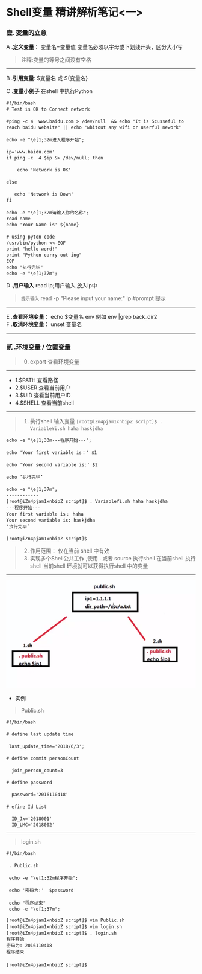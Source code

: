 Shell变量 精讲解析笔记<一>
=====
### 壹. 变量的立意
A .**定义变量**： 变量名=变量值 变量名必须以字母或下划线开头，区分大小写 
> 注释:变量的等号之间没有空格  
----
B .**引用变量**: $变量名 或 ${变量名} 

C .**变量小例子** 在shell 中执行Python
``` shell
#!/bin/bash
# Test is OK to Connect network

#ping -c 4  www.baidu.com > /dev/null  && echo "It is Scusseful to reach baidu website" || echo "whitout any wifi or userful nework"

echo -e "\e[1;32m进入程序开始";

ip='www.baidu.com'
if ping -c  4 $ip &> /dev/null; then

    echo 'Network is OK'

else

   echo 'Network is Down'
fi

echo -e "\e[1;32m请输入你的名称";
read name
echo 'Your Name is' ${name}

# using pyton code
/usr/bin/python <<-EOF
print "hello word!"
print "Python carry out ing"
EOF
echo "执行完毕"
echo -e "\e[1;37m";
```
D .**用户输入** read ip;用户输入 放入ip中
> `提示输入` read -p "Please input your name:" ip   #prompt 提示  
----
E .**查看环境变量**： echo $变量名 env 例如 env |grep back_dir2  
F .**取消环境变量**： unset 变量名
>
---
### 贰 .环境变量 / 位置变量
> 0. export 查看环境变量
---
 * 1.$PATH  查看路径
 * 2.$USER  查看当前用户
 * 3.$UID   查看当前用户ID
 * 4.$SHELL 查看当前shell
---
> 1. 执行shell 输入变量 `[root@iZn4pjam1xnbipZ script]$ . VariableYi.sh haha haskjdha` 
``` shell
echo -e "\e[1;33m---程序开始---";

echo 'Your first variable is：' $1

echo 'Your second variable is:' $2

echo ‘执行完毕’

echo -e "\e[1;37m";
------------
[root@iZn4pjam1xnbipZ script]$ . VariableYi.sh haha haskjdha
---程序开始---
Your first variable is： haha
Your second variable is: haskjdha
‘执行完毕’

[root@iZn4pjam1xnbipZ script]$ 
```
> 2. 作用范围： 仅在当前 shell 中有效 
> 3. 实现多个Shell公共工作 ,使用 . 或者 source 执行shell 在当前shell 执行shell  当前shell 环境就可以获得执行shell 中的变量
----
![Pulic shell](/Image/publicsh.png)
* 实例
> Public.sh
``` shell
#!/bin/bash

# define last update time

 last_update_time='2018/6/3';

# define commit personCount

  join_person_count=3

# define password 

  password='2016110418'

# efine Id List

  ID_Jx='2018001'
  ID_LMC='2018002'
```
----
> login.sh
``` shell
#!/bin/bash

 . Public.sh

 echo -e "\e[1;32m程序开始";

 echo '密码为:'  $password

 echo "程序结束"
 echo -e "\e[1;37m";
``` 
``` bash
[root@iZn4pjam1xnbipZ script]$ vim Public.sh
[root@iZn4pjam1xnbipZ script]$ vim login.sh
[root@iZn4pjam1xnbipZ script]$ . login.sh
程序开始
密码为: 2016110418
程序结束

[root@iZn4pjam1xnbipZ script]$ 
          
```

